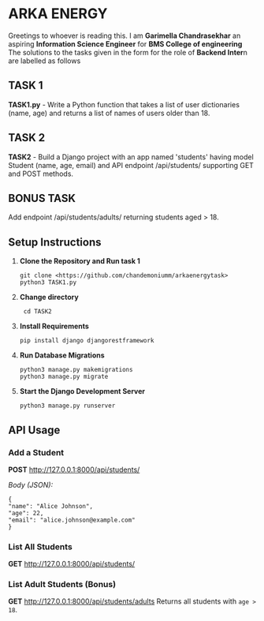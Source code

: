 # ARKA ENERGY 
Greetings to whoever is reading this.
I am **Garimella Chandrasekhar** an aspiring **Information Science Engineer** for **BMS College of engineering**
The solutions to the tasks given in the form for the role of **Backend Inter**n are labelled as follows 
## TASK 1
**TASK1.py** - Write a Python function that takes a list of user dictionaries (name, age) and returns a list of names of users older than 18.
## TASK 2
**TASK2** - Build a Django project with an app named 'students' having model Student (name, age, email) and API endpoint /api/students/ supporting GET and POST methods. 
## BONUS TASK
Add endpoint /api/students/adults/ returning students aged > 18. 
## Setup Instructions

1. **Clone the Repository and Run task 1**
    ```
    git clone <https://github.com/chandemoniumm/arkaenergytask>
    python3 TASK1.py
    ```

2. **Change directory**
    ```
     cd TASK2
    ```

3. **Install Requirements**
    ```
    pip install django djangorestframework
    ```

4. **Run Database Migrations**
    ```
    python3 manage.py makemigrations
    python3 manage.py migrate
    ```

5. **Start the Django Development Server**
    ```
    python3 manage.py runserver
    ```
## API Usage

### Add a Student

**POST**  http://127.0.0.1:8000/api/students/

*Body (JSON):*
```
{
"name": "Alice Johnson",
"age": 22,
"email": "alice.johnson@example.com"
}
```

### List All Students

**GET** http://127.0.0.1:8000/api/students/

### List Adult Students (Bonus)

**GET**  http://127.0.0.1:8000/api/students/adults
Returns all students with `age > 18`.
